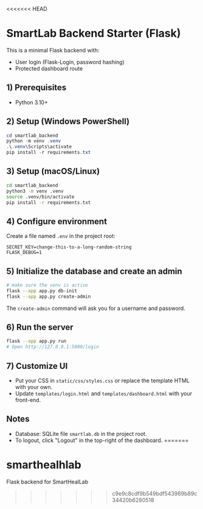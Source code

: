<<<<<<< HEAD
# SmartLab Backend Starter (Flask)

This is a minimal Flask backend with:
- User login (Flask-Login, password hashing)
- Protected dashboard route

## 1) Prerequisites
- Python 3.10+

## 2) Setup (Windows PowerShell)
```powershell
cd smartlab_backend
python -m venv .venv
.\.venv\Scripts\activate
pip install -r requirements.txt
```

## 3) Setup (macOS/Linux)
```bash
cd smartlab_backend
python3 -m venv .venv
source .venv/bin/activate
pip install -r requirements.txt
```

## 4) Configure environment
Create a file named `.env` in the project root:
```env
SECRET_KEY=change-this-to-a-long-random-string
FLASK_DEBUG=1
```

## 5) Initialize the database and create an admin
```bash
# make sure the venv is active
flask --app app.py db-init
flask --app app.py create-admin
```
The `create-admin` command will ask you for a username and password. 

## 6) Run the server
```bash
flask --app app.py run
# Open http://127.0.0.1:5000/login
```

## 7) Customize UI
- Put your CSS in `static/css/styles.css` or replace the template HTML with your own.
- Update `templates/login.html` and `templates/dashboard.html` with your front-end.

## Notes
- Database: SQLite file `smartlab.db` in the project root.
- To logout, click "Logout" in the top-right of the dashboard.
=======
# smarthealhlab
Flask backend for SmartHealLab
>>>>>>> c9e9c8cdf9b549bdf543989b89c34420b6280518
